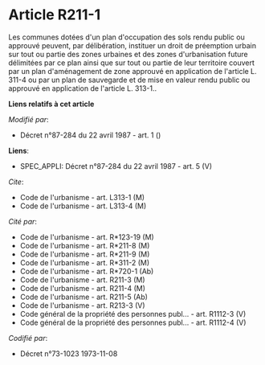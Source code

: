 # Article R211-1

Les communes dotées d'un plan d'occupation des sols rendu public ou approuvé peuvent, par délibération, instituer un droit de
préemption urbain sur tout ou partie des zones urbaines et des zones d'urbanisation future délimitées par ce plan ainsi que
sur tout ou partie de leur territoire couvert par un plan d'aménagement de zone approuvé en application de l'article L. 311-4
ou par un plan de sauvegarde et de mise en valeur rendu public ou approuvé en application de l'article L. 313-1..

**Liens relatifs à cet article**

_Modifié par_:

  - Décret n°87-284 du 22 avril 1987 - art. 1 ()

**Liens**:

  - SPEC_APPLI: Décret n°87-284 du 22 avril 1987 - art. 5 (V)

_Cite_:

  - Code de l'urbanisme - art. L313-1 (M)
  - Code de l'urbanisme - art. L313-4 (M)

_Cité par_:

  - Code de l'urbanisme - art. R*123-19 (M)
  - Code de l'urbanisme - art. R*211-8 (M)
  - Code de l'urbanisme - art. R*211-9 (M)
  - Code de l'urbanisme - art. R*311-2 (M)
  - Code de l'urbanisme - art. R*720-1 (Ab)
  - Code de l'urbanisme - art. R211-3 (M)
  - Code de l'urbanisme - art. R211-4 (M)
  - Code de l'urbanisme - art. R211-5 (Ab)
  - Code de l'urbanisme - art. R213-3 (V)
  - Code général de la propriété des personnes publ... - art. R1112-3 (V)
  - Code général de la propriété des personnes publ... - art. R1112-4 (V)

_Codifié par_:

  - Décret n°73-1023 1973-11-08
